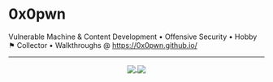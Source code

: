 # 0x0pwn

Vulnerable Machine & Content Development • Offensive Security • Hobby ⚑ Collector • Walkthroughs @ https://0x0pwn.github.io/

---

<p align="center">

<a href="https://github.com/0x0pwn/0x0pwn">
  <img align="center" src="https://github-readme-stats.vercel.app/api?username=0x0pwn&show_icons=true&theme=transparent" />
</a>

<a href="https://github.com/0x0pwn/0x0pwn">
  <img align="center" src="https://github-readme-stats.vercel.app/api/top-langs/?username=0x0pwn&hide_progress=true" />
</a>

